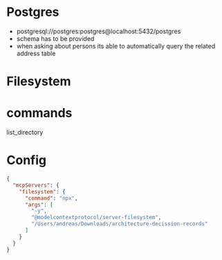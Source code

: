 # Postgres
- postgresql://postgres:postgres@localhost:5432/postgres
- schema has to be provided
- when asking about persons its able to automatically query the related address table


# Filesystem
# commands 
list_directory

# Config
```json
{
  "mcpServers": {
    "filesystem": {
      "command": "npx",
      "args": [
        "-y",
        "@modelcontextprotocol/server-filesystem",
        "/Users/andreas/Downloads/architecture-decission-records"
      ]
    }
  }
}